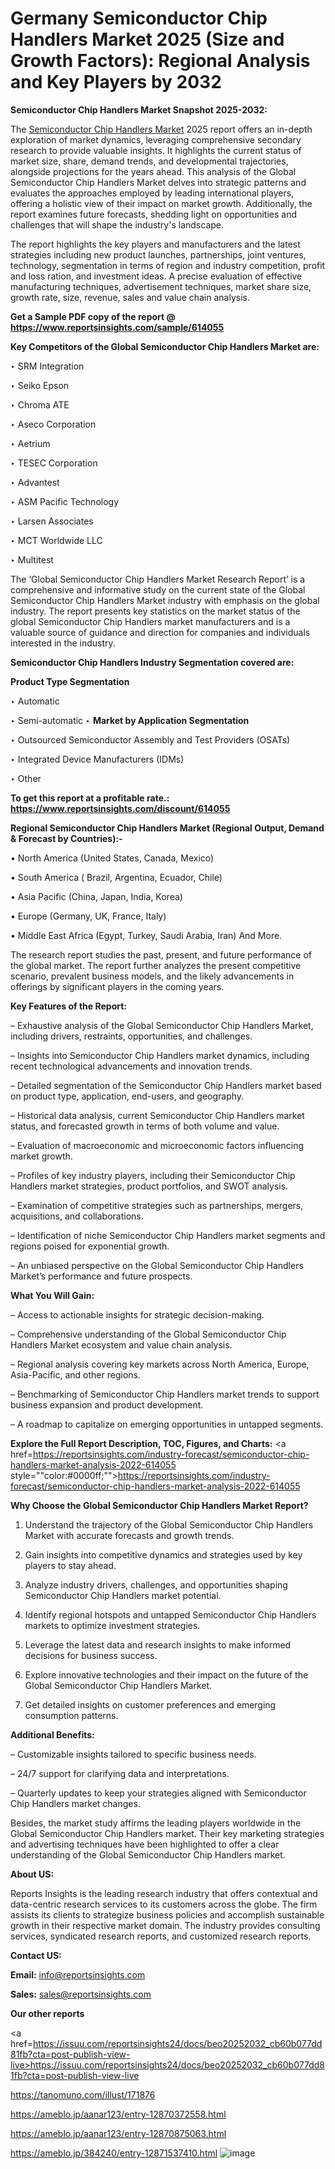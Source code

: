 # Germany Semiconductor Chip Handlers Market 2025 (Size and Growth Factors): Regional Analysis and Key Players by 2032

<strong>Semiconductor Chip Handlers Market Snapshot 2025-2032:</strong>

The <a href=https://www.reportsinsights.com/sample/614055>Semiconductor Chip Handlers Market</a> 2025 report offers an in-depth exploration of market dynamics, leveraging comprehensive secondary research to provide valuable insights. It highlights the current status of market size, share, demand trends, and developmental trajectories, alongside projections for the years ahead. This analysis of the Global Semiconductor Chip Handlers Market delves into strategic patterns and evaluates the approaches employed by leading international players, offering a holistic view of their impact on market growth. Additionally, the report examines future forecasts, shedding light on opportunities and challenges that will shape the industry's landscape.

The report highlights the key players and manufacturers and the latest strategies including new product launches, partnerships, joint ventures, technology, segmentation in terms of region and industry competition, profit and loss ration, and investment ideas. A precise evaluation of effective manufacturing techniques, advertisement techniques, market share size, growth rate, size, revenue, sales and value chain analysis.

<strong>Get a Sample PDF copy of the report @ <a href=https://www.reportsinsights.com/sample/614055 style=color:#0000ff;>https://www.reportsinsights.com/sample/614055</a></strong>

<strong>Key Competitors of the Global Semiconductor Chip Handlers Market are:</strong>

‣ SRM Integration

‣ Seiko Epson

‣ Chroma ATE

‣ Aseco Corporation

‣ Aetrium

‣ TESEC Corporation

‣ Advantest

‣ ASM Pacific Technology

‣ Larsen Associates

‣ MCT Worldwide LLC

‣ Multitest

The ‘Global Semiconductor Chip Handlers Market Research Report’ is a comprehensive and informative study on the current state of the Global Semiconductor Chip Handlers Market industry with emphasis on the global industry. The report presents key statistics on the market status of the global Semiconductor Chip Handlers market manufacturers and is a valuable source of guidance and direction for companies and individuals interested in the industry.

<strong>Semiconductor Chip Handlers Industry Segmentation covered are:</strong>

<strong>Product Type Segmentation</strong>

‣ Automatic

‣ Semi-automatic
‣ 
<strong>Market by Application Segmentation</strong>

‣ Outsourced Semiconductor Assembly and Test Providers (OSATs)

‣ Integrated Device Manufacturers (IDMs)

‣ Other

<strong>To get this report at a profitable rate.: <a href=https://www.reportsinsights.com/discount/614055 style=color:#0000ff;>https://www.reportsinsights.com/discount/614055</a></strong>

<strong>Regional Semiconductor Chip Handlers Market (Regional Output, Demand &amp; Forecast by Countries):-</strong>

• North America (United States, Canada, Mexico)

• South America ( Brazil, Argentina, Ecuador, Chile)

• Asia Pacific (China, Japan, India, Korea)

• Europe (Germany, UK, France, Italy)

• Middle East Africa (Egypt, Turkey, Saudi Arabia, Iran) And More.

The research report studies the past, present, and future performance of the global market. The report further analyzes the present competitive scenario, prevalent business models, and the likely advancements in offerings by significant players in the coming years.

<strong>Key Features of the Report:</strong>

– Exhaustive analysis of the Global Semiconductor Chip Handlers Market, including drivers, restraints, opportunities, and challenges.

– Insights into Semiconductor Chip Handlers market dynamics, including recent technological advancements and innovation trends.

– Detailed segmentation of the Semiconductor Chip Handlers market based on product type, application, end-users, and geography.

– Historical data analysis, current Semiconductor Chip Handlers market status, and forecasted growth in terms of both volume and value.

– Evaluation of macroeconomic and microeconomic factors influencing market growth.

– Profiles of key industry players, including their Semiconductor Chip Handlers market strategies, product portfolios, and SWOT analysis.

– Examination of competitive strategies such as partnerships, mergers, acquisitions, and collaborations.

– Identification of niche Semiconductor Chip Handlers market segments and regions poised for exponential growth.

– An unbiased perspective on the Global Semiconductor Chip Handlers Market’s performance and future prospects.

<strong>What You Will Gain:</strong>

– Access to actionable insights for strategic decision-making.

– Comprehensive understanding of the Global Semiconductor Chip Handlers Market ecosystem and value chain analysis.

– Regional analysis covering key markets across North America, Europe, Asia-Pacific, and other regions.

– Benchmarking of Semiconductor Chip Handlers market trends to support business expansion and product development.

– A roadmap to capitalize on emerging opportunities in untapped segments.

<strong>Explore the Full Report Description, TOC, Figures, and Charts:</strong>
<a href=https://reportsinsights.com/industry-forecast/semiconductor-chip-handlers-market-analysis-2022-614055 style=""color:#0000ff;"">https://reportsinsights.com/industry-forecast/semiconductor-chip-handlers-market-analysis-2022-614055</a>

<strong>Why Choose the Global Semiconductor Chip Handlers Market Report?</strong>

1. Understand the trajectory of the Global Semiconductor Chip Handlers Market with accurate forecasts and growth trends.

2. Gain insights into competitive dynamics and strategies used by key players to stay ahead.

3. Analyze industry drivers, challenges, and opportunities shaping Semiconductor Chip Handlers market potential.

4. Identify regional hotspots and untapped Semiconductor Chip Handlers markets to optimize investment strategies.

5. Leverage the latest data and research insights to make informed decisions for business success.

6. Explore innovative technologies and their impact on the future of the Global Semiconductor Chip Handlers Market.

7. Get detailed insights on customer preferences and emerging consumption patterns.

<strong>Additional Benefits:</strong>

– Customizable insights tailored to specific business needs.

– 24/7 support for clarifying data and interpretations.

– Quarterly updates to keep your strategies aligned with Semiconductor Chip Handlers market changes.

Besides, the market study affirms the leading players worldwide in the Global Semiconductor Chip Handlers market. Their key marketing strategies and advertising techniques have been highlighted to offer a clear understanding of the Global Semiconductor Chip Handlers market.

<strong><strong>About US</strong>:</strong>

Reports Insights is the leading research industry that offers contextual and data-centric research services to its customers across the globe. The firm assists its clients to strategize business policies and accomplish sustainable growth in their respective market domain. The industry provides consulting services, syndicated research reports, and customized research reports.

<strong>Contact US:</strong>

<p class=><b>Email:</b> <a href=mailto:info@reportsinsights.com>info@reportsinsights.com</a></p>
<p class=><b>Sales:</b> <a href=mailto:sales@reportsinsights.com>sales@reportsinsights.com</a></p>

<strong>Our other reports</strong>

<a href=https://issuu.com/reportsinsights24/docs/beo20252032_cb60b077dd81fb?cta=post-publish-view-live>https://issuu.com/reportsinsights24/docs/beo20252032_cb60b077dd81fb?cta=post-publish-view-live</a>

<a href=https://tanomuno.com/illust/171876>https://tanomuno.com/illust/171876</a>

<a href=https://ameblo.jp/aanar123/entry-12870372558.html>https://ameblo.jp/aanar123/entry-12870372558.html</a>

<a href=https://ameblo.jp/aanar123/entry-12870875063.html>https://ameblo.jp/aanar123/entry-12870875063.html</a>

<a href=https://ameblo.jp/384240/entry-12871537410.html>https://ameblo.jp/384240/entry-12871537410.html</a>
![image](https://github.com/user-attachments/assets/98dc40a0-a8e4-419d-b952-59a6aaf75430)
